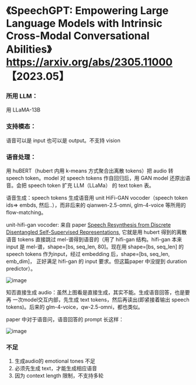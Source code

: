 # 《SpeechGPT: Empowering Large Language Models with Intrinsic Cross-Modal Conversational Abilities》 https://arxiv.org/abs/2305.11000 【2023.05】

### 所用 LLM：
用 LLaMA-13B

### 支持模态：
语音可以是 input 也可以是 output。不支持 vision

### 语音处理：
用 huBERT（hubert 内用 k-means 方式聚合出离散 tokens）把 audio 转 speech token。model 对 speech tokens 作自回归后，用 GAN model 还原出语音。会把 speech token 扩充 LLM（LLaMa） 的 text token 表。

语音生成：speech tokens 生成语音用 unit HiFi-GAN vocoder（speech token ids=> embds, 然后..），而非后来的 qianwen-2.5-omni, glm-4-voice 等所用的 flow-matching。

unit-hifi-gan vocoder: 来自 paper [Speech Resynthesis from Discrete Disentangled Self-Supervised Representations](https://arxiv.org/pdf/2104.00355), 它就是用 hubert 得到的离散语音 tokens 直接跳过 mel-谱得到语音的（用了 hifi-gan 结构。hifi-gan 本来 input 是 mel-谱，shape=[bs, seq_len, 80]。现在用 shape=[bs, seq_len] 的 speech tokens 作为input，经过 embedding 后，shape=[bs, seq_len, emb_dim]， 正好满足 hifi-gan 的 input 要求。但这篇paper 中没提到 duration predictor）。

![image](https://github.com/user-attachments/assets/94af0198-5bbb-4147-8b50-a4e45307cf4c)

知否直接生成 audio：虽然上图看是直接生成，其实不能。生成语音回答，也是要再 一次model交互内部，先生成 text tokens，然后再读出(即紧接着输出 speech tokens)。后来的 glm-4-voice，qw-2.5-omni，都也类似。

paper 中对于语音问，语音回答的 prompt 长这样：

![image](https://github.com/user-attachments/assets/c9ba0a3b-078a-4050-9576-33ed070ca743)

### 不足
1. 生成audio的 emotional tones 不足
2. 必须先生成 text，才能生成相应语音
3. 因为 context length 限制，不支持多轮
